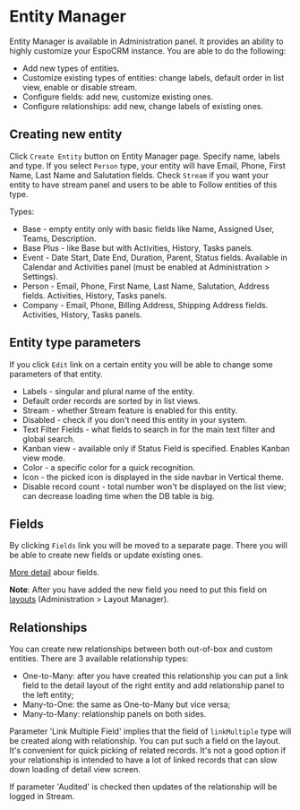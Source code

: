 # Entity Manager

Entity Manager is available in Administration panel. It provides an ability to highly customize your EspoCRM instance. You are able to do the following:

* Add new types of entities.
* Customize existing types of entities: change labels, default order in list view, enable or disable stream.
* Configure fields: add new, customize existing ones.
* Configure relationships: add new, change labels of existing ones.

## Creating new entity

Click `Create Entity` button on Entity Manager page. Specify name, labels and type. If you select `Person` type, your entity will have Email, Phone, First Name, Last Name and Salutation fields. Check `Stream` if you want your entity to have stream panel and users to be able to Follow entities of this type.

Types:

* Base - empty entity only with basic fields like Name, Assigned User, Teams, Description.
* Base Plus - like Base but with Activities, History, Tasks panels.
* Event - Date Start, Date End, Duration, Parent, Status fields. Available in Calendar and Activities panel (must be enabled at Administration > Settings).
* Person - Email, Phone, First Name, Last Name, Salutation, Address fields. Activities, History, Tasks panels.
* Company - Email, Phone, Billing Address, Shipping Address fields. Activities, History, Tasks panels.

## Entity type parameters

If you click `Edit` link on a certain entity you will be able to change some parameters of that entity.

* Labels - singular and plural name of the entity.
* Default order records are sorted by in list views.
* Stream - whether Stream feature is enabled for this entity.
* Disabled - check if you don't need this entity in your system.
* Text Filter Fields - what fields to search in for the main text filter and global search.
* Kanban view - available only if Status Field is specified. Enables Kanban view mode.
* Color - a specific color for a quick recognition.
* Icon - the picked icon is displayed in the side navbar in Vertical theme.
* Disable record count - total number won't be displayed on the list view; can decrease loading time when the DB table is big.

## Fields

By clicking `Fields` link you will be moved to a separate page. There you will be able to create new fields or update existing ones.

[More detail](fields.md) abour fields.

**Note**: After you have added the new field you need to put this field on [layouts](layout-manager.md) (Administration > Layout Manager).


## Relationships

You can create new relationships between both out-of-box and custom entities. There are 3 available relationship types:

* One-to-Many: after you have created this relationship you can put a link field to the detail layout of the right entity and add relationship panel to the left entity;
* Many-to-One: the same as One-to-Many but vice versa;
* Many-to-Many: relationship panels on both sides.

Parameter 'Link Multiple Field' implies that the field of `linkMultiple` type will be created along with relationship. You can put such a field on the layout. It's convenient for quick picking of related records. It's not a good option if your relationship is intended to have a lot of linked records that can slow down loading of detail view screen.

If parameter 'Audited' is checked then updates of the relationship will be logged in Stream.

